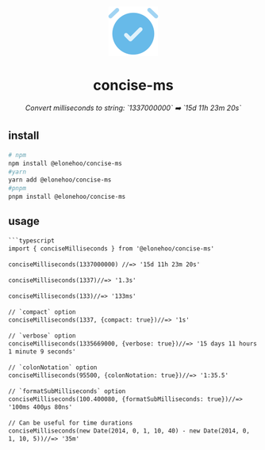 <div align="center">
  <img src="./public/logo.svg" width="100px" height="100px" />
</div>

<h1 align="center">concise-ms</h1>

<p align="center">
  <em>Convert milliseconds to string: `1337000000` ➡️ `15d 11h 23m 20s`</em>
</p>

## install

```bash
# npm
npm install @elonehoo/concise-ms
#yarn
yarn add @elonehoo/concise-ms
#pnpm
pnpm install @elonehoo/concise-ms
```

## usage

```
```typescript
import { conciseMilliseconds } from '@elonehoo/concise-ms'

conciseMilliseconds(1337000000) //=> '15d 11h 23m 20s'

conciseMilliseconds(1337)//=> '1.3s'

conciseMilliseconds(133)//=> '133ms'

// `compact` option
conciseMilliseconds(1337, {compact: true})//=> '1s'

// `verbose` option
conciseMilliseconds(1335669000, {verbose: true})//=> '15 days 11 hours 1 minute 9 seconds'

// `colonNotation` option
conciseMilliseconds(95500, {colonNotation: true})//=> '1:35.5'

// `formatSubMilliseconds` option
conciseMilliseconds(100.400080, {formatSubMilliseconds: true})//=> '100ms 400µs 80ns'

// Can be useful for time durations
conciseMilliseconds(new Date(2014, 0, 1, 10, 40) - new Date(2014, 0, 1, 10, 5))//=> '35m'
```
